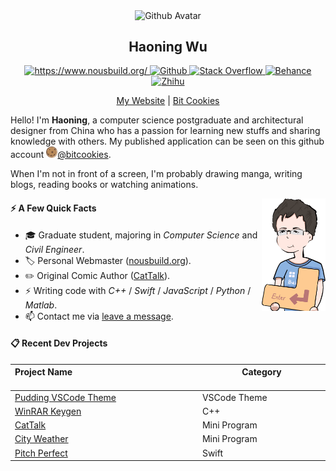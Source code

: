 <p align="center">
 <img width="100px" src="https://avatars.githubusercontent.com/u/18262199" align="center" alt="Github Avatar" />
 <h2 align="center">Haoning Wu</h2>
</p>

<p align="center">
  <a href="#">
  	<img alt="https://www.nousbuild.org/" src="https://img.shields.io/badge/My_Web-ED8384?style=for-the-badge&logo=rss&logoColor=white" />
  </a>
  <a href="https://github.com/windmill0503">
  	<img alt="Github" src="https://img.shields.io/badge/GitHub-100000?style=for-the-badge&logo=github&logoColor=white" />
  </a>
  <a href="https://stackoverflow.com/users/10242225/haoning">
  	<img alt="Stack Overflow" src="https://img.shields.io/badge/Stack_Overflow-FE7A16?style=for-the-badge&logo=stack-overflow&logoColor=white" />
  </a>
  <a href="https://www.behance.net/haoning">
  	<img alt="Behance" src="https://img.shields.io/badge/Behance-105DFB?style=for-the-badge&logo=behance&logoColor=white" />
  </a>
  <a href="https://www.zhihu.com/people/nousbuild">
  	<img alt="Zhihu" src="https://img.shields.io/badge/Zhihu-147FE4?style=for-the-badge&logo=zhihu&logoColor=white" />
  </a>
</p>
<p align="center">
  <a href="https://www.nousbuild.org/">My Website</a> | <a href="https://bitcookies.nousbuild.com/">Bit Cookies</a>
</p>

Hello! I'm **Haoning**, a computer science postgraduate and architectural designer from China who has a passion for learning new stuffs and sharing knowledge with others. My published application can be seen on this github account <img src="assets/bitcookies.svg" width="18px"/>[@bitcookies](https://github.com/bitcookies/).

When I'm not in front of a screen, I'm probably drawing manga, writing blogs, reading books or watching animations.

<p align="right">
  <img height="180px" src="assets/whn.png" align="right" alt="Github Avatar">
</p>


#### ⚡️ A Few Quick Facts

- 🎓 Graduate student, majoring in _Computer Science_ and _Civil Engineer_.
- 🏷 Personal Webmaster ([nousbuild.org](https://www.nousbuild.org/)).
- ✏️ Original Comic Author ([CatTalk](https://cattalk.nousbuild.org/)).
- ⚡ Writing code with _C++_ / _Swift_ / _JavaScript_ / _Python_ / _Matlab_.
- 📫 Contact me via [leave a message](https://www.nousbuild.org/me/connect/).

#### 📋 Recent Dev Projects

| Project Name <img width=440/> | Category <img width=260/> |
| :----------------------------------------------------------- | ------------ |
| [Pudding VSCode Theme](https://github.com/bitcookies/pudding-vscode-theme) | VSCode Theme |
| [WinRAR Keygen](https://github.com/bitcookies/winrar-keygen) | C++          |
| [CatTalk](https://github.nousbuild.com/get-cityweather/)     | Mini Program |
| [City Weather](https://github.nousbuild.com/get-cityweather/) | Mini Program |
| [Pitch Perfect](https://github.com/windmill0503/pitchPerfect) | Swift        |
